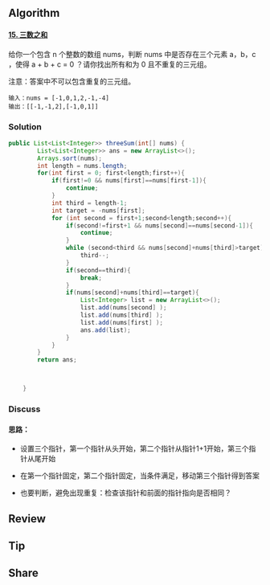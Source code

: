 ## Algorithm

#### [15. 三数之和](https://leetcode-cn.com/problems/3sum/)

给你一个包含 n 个整数的数组 nums，判断 nums 中是否存在三个元素 a，b，c ，使得 a + b + c = 0 ？请你找出所有和为 0 且不重复的三元组。

注意：答案中不可以包含重复的三元组。

```
输入：nums = [-1,0,1,2,-1,-4]
输出：[[-1,-1,2],[-1,0,1]]
```

### Solution

```java
public List<List<Integer>> threeSum(int[] nums) {
        List<List<Integer>> ans = new ArrayList<>();
        Arrays.sort(nums);
        int length = nums.length;
        for(int first = 0; first<length;first++){
            if(first!=0 && nums[first]==nums[first-1]){
                continue;
            }
            int third = length-1;
            int target = -nums[first];
            for (int second = first+1;second<length;second++){
                if(second!=first+1 && nums[second]==nums[second-1]){
                    continue;
                }
                while (second<third && nums[second]+nums[third]>target){
                    third--;
                }
                if(second==third){
                    break;
                }
                if(nums[second]+nums[third]==target){
                    List<Integer> list = new ArrayList<>();
                    list.add(nums[second] );
                    list.add(nums[third] );
                    list.add(nums[first] );
                    ans.add(list);
                }
            }
        }
        return ans;



    }
```

### Discuss

#### 思路：

* 设置三个指针，第一个指针从头开始，第二个指针从指针1+1开始，第三个指针从尾开始

* 在第一个指针固定，第二个指针固定，当条件满足，移动第三个指针得到答案

* 也要判断，避免出现重复：检查该指针和前面的指针指向是否相同？

  

## Review

## Tip



## Share